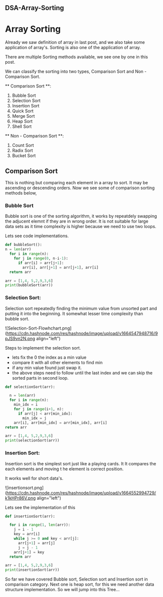 ## DSA-Array-Sorting

# Array Sorting

Already we saw definition of array in last post, and we also take some application of array's.
Sorting is also one of the application of array.

There are multiple Sorting methods available, we see one by one in this post.

We can classify the sorting into two types, Comparison Sort and Non - Comparison Sort.

** Comparison Sort **:
1. Bubble Sort
2. Selection Sort
3. Insertion Sort
4. Quick Sort
5. Merge Sort
6. Heap Sort
7. Shell Sort

** Non - Comparison Sort **:
1. Count Sort
2. Radix Sort
3. Bucket Sort


## Comparison Sort

This is nothing but comparing each element in a array to sort. It may be ascending or descending orders.
Now we see some of comparison sorting methods below,

### Bubble Sort

Bubble sort is one of the sorting algorithm, it works by repeatdely swapping the adjucent elemnt if they are in wrong order. It is not suitable for large data sets as it time complexity is higher because we need to use two loops.

Lets see code implementations.


```Python
def bubbleSort():
n = len(arr)
  for i in range(n):
    for j in range(0, n-i-1):
      if arr[i] > arr[j+1]:
        arr[i], arr[j+1] = arr[j+1], arr[i]
  return arr

arr = [1,4, 5,2,9,3,6]
print(bubbleSort(arr))
``` 

### Selection Sort:

Selection sort repeatedly finding the minimum value from unsorted part and putting it into the beginning.
It somewhat lesser time complexity than bubble sort. 


![Selection-Sort-Flowhchart.png](https://cdn.hashnode.com/res/hashnode/image/upload/v1664547948716/9pJS9vn2N.png align="left")

Steps to implement the selection sort.

- lets fix the 0 the index as a min value
- compare it with all other elements to find min
- if any min value found just swap it.
- the above steps need to follow until the last index and we can skip the sorted parts in second loop.


```Python
def selectionSort(arr):

  n = len(arr)
  for i in range(n):
    min_idx = i
    for j in range(i+1, n):
      if arr[j] < arr[min_idx]:
        min_idx = j
    arr[i], arr[min_idx] = arr[min_idx], arr[i]
return arr 

arr = [1,4, 5,2,9,3,6]
print(selectionSort(arr))
``` 

### Insertion Sort:

Insertion sort is the simplest sort just like a playing cards. It It compares the each elements and moving t he element is correct position.

It works well for short data's.


![insertionsort.png](https://cdn.hashnode.com/res/hashnode/image/upload/v1664552994729/k1kHPr86V.png align="left")

Lets see the implementation of this


```Python
def insertionSort(arr):

  for i in range(1, len(arr)):
    j = i - 1
    key = arr[i]
    while j >= 0 and key < arr[j]:
      arr[j+1] = arr[j]
      j = j - 1
    arr[j+1] = key
  return arr

arr = [1,4, 5,2,9,3,6]
print(insertionSort(arr))
``` 

So far we have covered Bubble sort, Selection sort and Insertion sort in comparison category. Next one is heap sort, for this we need another data structure implementation. So we will jump into this Tree...





